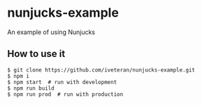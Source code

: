 # nunjucks-example
An example of using Nunjucks

## How to use it
```
$ git clone https://github.com/iveteran/nunjucks-example.git  
$ npm i  
$ npm start  # run with development  
$ npm run build  
$ npm run prod  # run with production
```
